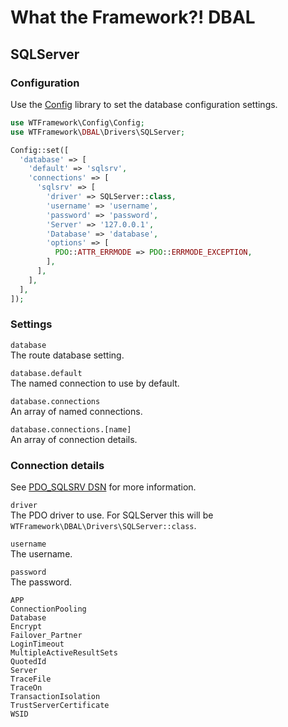 # What the Framework?! DBAL

## SQLServer

### Configuration

Use the [Config](https://github.com/wtframework/config) library to set the database configuration settings.

```php
use WTFramework\Config\Config;
use WTFramework\DBAL\Drivers\SQLServer;

Config::set([
  'database' => [
    'default' => 'sqlsrv',
    'connections' => [
      'sqlsrv' => [
        'driver' => SQLServer::class,
        'username' => 'username',
        'password' => 'password',
        'Server' => '127.0.0.1',
        'Database' => 'database',
        'options' => [
          PDO::ATTR_ERRMODE => PDO::ERRMODE_EXCEPTION,
        ],
      ],
    ],
  ],
]);
```

### Settings

`database`\
The route database setting.

`database.default`\
The named connection to use by default.

`database.connections`\
An array of named connections.

`database.connections.[name]`\
An array of connection details.

### Connection details

See [PDO_SQLSRV DSN](https://www.php.net/manual/en/ref.pdo-sqlsrv.connection.php) for more information.

`driver`\
The PDO driver to use. For SQLServer this will be `WTFramework\DBAL\Drivers\SQLServer::class`.

`username`\
The username.

`password`\
The password.

`APP`\
`ConnectionPooling`\
`Database`\
`Encrypt`\
`Failover_Partner`\
`LoginTimeout`\
`MultipleActiveResultSets`\
`QuotedId`\
`Server`\
`TraceFile`\
`TraceOn`\
`TransactionIsolation`\
`TrustServerCertificate`\
`WSID`